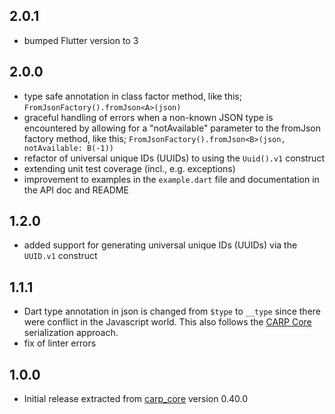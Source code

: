 ## 2.0.1

* bumped Flutter version to 3

## 2.0.0

* type safe annotation in class factor method, like this; `FromJsonFactory().fromJson<A>(json)`
* graceful handling of errors when a non-known JSON type is encountered by allowing for a "notAvailable" parameter to the fromJson factory method, like this; `FromJsonFactory().fromJson<B>(json, notAvailable: B(-1))`
* refactor of universal unique IDs (UUIDs) to using the `Uuid().v1` construct
* extending unit test coverage (incl., e.g. exceptions)
* improvement to examples in the `example.dart` file and documentation in the API doc and README

## 1.2.0

* added support for generating universal unique IDs (UUIDs) via the `UUID.v1` construct

## 1.1.1

* Dart type annotation in json is changed from `$type` to `__type` since there were conflict in the Javascript world. This also follows the [CARP Core](https://github.com/cph-cachet/carp.core-kotlin) serialization approach.
* fix of linter errors

## 1.0.0

* Initial release extracted from [carp_core](https://pub.dev/packages/carp_core) version 0.40.0
